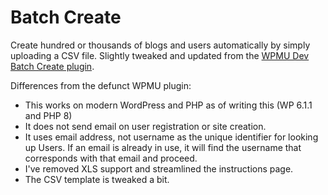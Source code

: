 # Batch Create

Create hundred or thousands of blogs and users automatically by simply uploading a CSV file. Slightly tweaked and updated from the [WPMU Dev Batch Create plugin](https://github.com/wpmudev/batch-create/).

Differences from the defunct WPMU plugin:
- This works on modern WordPress and PHP as of writing this (WP 6.1.1 and PHP 8)
- It does not send email on user registration or site creation.
- It uses email address, not username as the unique identifier for looking up Users. If an email is already in use, it will find the username that corresponds with that email and proceed.
- I've removed XLS support and streamlined the instructions page.
- The CSV template is tweaked a bit.